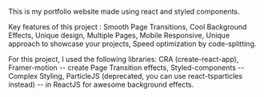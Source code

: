 This is my portfolio website made using react and styled components.

Key features of this project :
Smooth Page Transitions,
Cool Background Effects,
Unique design,
Multiple Pages,
Mobile Responsive,
Unique approach to showcase your projects,
Speed optimization by code-splitting.


For this project, I used the following libraries:
CRA (create-react-app),
Framer-motion -- create Page Transition effects,
Styled-components -- Complex Styling,
ParticleJS (deprecated, you can use react-tsparticles instead) -- in ReactJS for awesome background effects.


